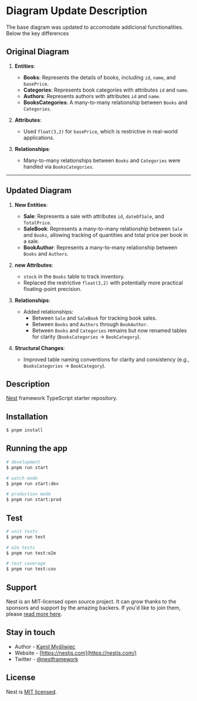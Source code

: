 # Diagram Update Description
The base diagram was updated to accomodate addicional functionalities. Below the key differences

## Original Diagram
1. **Entities**:
   - **Books**: Represents the details of books, including `id`, `name`, and `basePrice`.
   - **Categories**: Represents book categories with attributes `id` and `name`.
   - **Authors**: Represents authors with attributes `id` and `name`.
   - **BooksCategories**: A many-to-many relationship between `Books` and `Categories`.

2. **Attributes**:
   - Used `float(3,2)` for `basePrice`, which is restrictive in real-world applications.

3. **Relationships**:
   - Many-to-many relationships between `Books` and `Categories` were handled via `BooksCategories`.

---

## Updated Diagram
1. **New Entities**:
   - **Sale**: Represents a sale with attributes `id`, `dateOfSale`, and `TotalPrice`.
   - **SaleBook**: Represents a many-to-many relationship between `Sale` and `Books`, allowing tracking of quantities and total price per book in a sale.
   - **BookAuthor**: Represents a many-to-many relationship between `Books` and `Authors`.

2. **new Attributes**:
   - `stock` in the `Books` table to track inventory.
   - Replaced the restrictive `float(3,2)` with potentially more practical floating-point precision.

3. **Relationships**:
   - Added relationships:
     - Between `Sale` and `SaleBook` for tracking book sales.
     - Between `Books` and `Authors` through `BookAuthor`.
     - Between `Books` and `Categories` remains but now renamed tables for clarity (`BooksCategories` → `BookCategory`).

4. **Structural Changes**:
   - Improved table naming conventions for clarity and consistency (e.g., `BooksCategories` → `BookCategory`).


## Description

[Nest](https://github.com/nestjs/nest) framework TypeScript starter repository.

## Installation

```bash
$ pnpm install
```

## Running the app

```bash
# development
$ pnpm run start

# watch mode
$ pnpm run start:dev

# production mode
$ pnpm run start:prod
```

## Test

```bash
# unit tests
$ pnpm run test

# e2e tests
$ pnpm run test:e2e

# test coverage
$ pnpm run test:cov
```

## Support

Nest is an MIT-licensed open source project. It can grow thanks to the sponsors and support by the amazing backers. If you'd like to join them, please [read more here](https://docs.nestjs.com/support).

## Stay in touch

- Author - [Kamil Myśliwiec](https://kamilmysliwiec.com)
- Website - [https://nestjs.com](https://nestjs.com/)
- Twitter - [@nestframework](https://twitter.com/nestframework)

## License

Nest is [MIT licensed](LICENSE).
